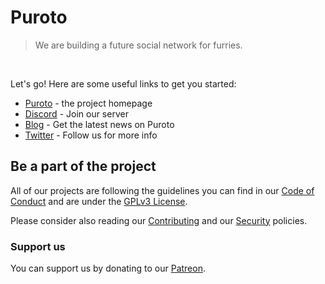 # Puroto

> We are building a future social network for furries.

<br>

Let's go! Here are some useful links to get you started:

- [Puroto](https://puroto.net) - the project homepage
- [Discord](https://discord.puroto.net) - Join our server
- [Blog](https://blog.puroto.net) - Get the latest news on Puroto
- [Twitter](https://twitter.com/PurotoApp) - Follow us for more info

## Be a part of the project

All of our projects are following the guidelines you can find in our 
[Code of Conduct](https://github.com/.github/CODE_OF_CONDUCT.md) and are
under the [GPLv3 License](https://github.com/.github/LICENSE.md).

Please consider also reading our [Contributing](https://github.com/.github/CONTRIBUTING.md) 
and our [Security](https://github.com/.github/SECURITY.md) policies.

### Support us

You can support us by donating to our [Patreon](https://www.patreon.com/PurotoApp).

